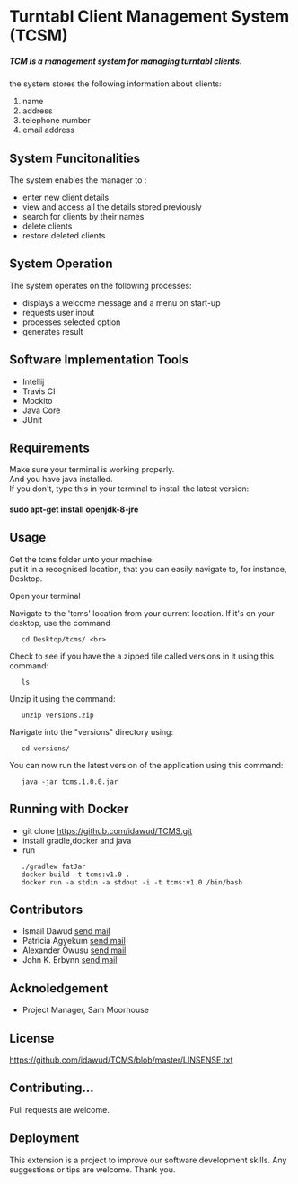 # Turntabl Client Management System (TCSM)
##### TCM is a management system for managing turntabl clients.
the system stores the following information about clients:
1. name 
2. address
3. telephone number 
4. email address


## System Funcitonalities
The system enables the manager to :
- enter new client details
- view and access all the details stored previously 
- search for clients by their names
- delete clients 
- restore deleted clients

## System Operation
The system operates on the following processes:
- displays a welcome message and a menu on start-up
- requests user input
- processes selected option
- generates result

## Software Implementation Tools
- Intellij 
- Travis CI
- Mockito
- Java Core
- JUnit

## Requirements
Make sure your terminal is working properly.<br>
And you have java installed. <br> 
If you don't, type this in your terminal to install the latest version: 
#### sudo apt-get install openjdk-8-jre <br>

## Usage

Get the tcms folder unto your machine: <br>
put it in a recognised location, that you can easily navigate to, for instance, Desktop.<br>

Open your terminal<br>

Navigate to the 'tcms' location from your current location. If it's on your desktop, use the command
```
   cd Desktop/tcms/ <br>
```
Check to see if you have the a zipped file called versions in it using this command:
```
   ls
```
Unzip it using the command:
```
   unzip versions.zip
```
Navigate into the "versions" directory using:
```
   cd versions/
```
You can now run the latest version of the application using this command:
```
   java -jar tcms.1.0.0.jar 
```


## Running with Docker
- git clone https://github.com/idawud/TCMS.git
- install gradle,docker and java
- run 
```
   ./gradlew fatJar
   docker build -t tcms:v1.0 .
   docker run -a stdin -a stdout -i -t tcms:v1.0 /bin/bash
```

## Contributors
- Ismail Dawud [send mail](dawud.ismail@turntabl.io) 
- Patricia Agyekum [send mail](patricia.agyekum@turntabl.io) 
- Alexander Owusu [send mail](alex.owusu@turntabl.io) 
- John K. Erbynn [send mail](john.erbynn@turntabl.io) 


## Acknoledgement
   - Project Manager, Sam Moorhouse
   
## License
https://github.com/idawud/TCMS/blob/master/LINSENSE.txt

## Contributing...
Pull requests are welcome.

## Deployment 
This extension is a project to improve our software development skills. Any suggestions or tips are welcome.
Thank you.

